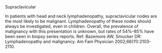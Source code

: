 Supraclavicular

In patients with head and neck lymphadenopathy, supraclavicular nodes are the most likely to be malignant. Lymphadenopathy of these nodes should always be investigated, even in children. Overall, the prevalence of malignancy with this presentation is unknown, but rates of 54%–85% have been seen in biopsy series reports. Ref: Bazemore AW, Smucker DR: Lymphadenopathy and malignancy. Am Fam Physician 2002;66(11):2103-2110.